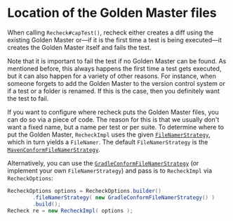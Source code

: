 # Location of the Golden Master files

When calling `Recheck#capTest()`, recheck either creates a diff using the existing Golden Master or—if it is the first time a test is being executed—it creates the Golden Master itself and fails the test. 

Note that it is important to fail the test if no Golden Master can be found. As mentioned before, this always happens the first time a test gets executed, but it can also happen for a variety of other reasons. For instance, when someone forgets to add the Golden Master to the version control system or if a test or a folder is renamed. If this is the case, then you definitely want the test to fail.

If you want to configure where recheck puts the Golden Master files, you can do so via a piece of code. The reason for this is that we usually don't want a fixed name, but a name per test or per suite. To determine where to put the Golden Master, `RecheckImpl` uses the given [`FileNamerStrategy`](https://github.com/retest/recheck/blob/master/src/main/java/de/retest/recheck/FileNamerStrategy.java), which in turn yields a `FileNamer`. The default `FileNamerStrategy` is the [`MavenConformFileNamerStrategy`](https://github.com/retest/recheck/blob/master/src/main/java/de/retest/recheck/MavenConformFileNamerStrategy.java). 

Alternatively, you can use the [`GradleConformFileNamerStrategy`](https://github.com/retest/recheck/blob/master/src/main/java/de/retest/recheck/GradleConformFileNamerStrategy.java) (or implement your own `FileNamerStrategy`) and pass is to `RecheckImpl` via `RecheckOptions`:

```java
RecheckOptions options = RecheckOptions.builder()
		.fileNamerStrategy( new GradleConformFileNamerStrategy() )
		.build();
Recheck re = new RecheckImpl( options );
```
